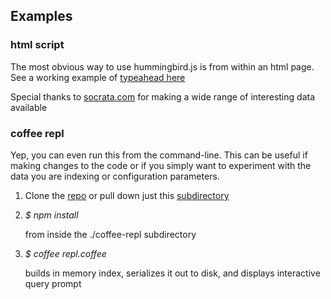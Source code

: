 ## Examples

### html script
The most obvious way to use hummingbird.js is from within an html page.  
See a working example of [typeahead here](examples/html-script/index.html)

Special thanks to [socrata.com](https://opendata.socrata.com/) for
making a wide range of interesting data available

### coffee repl
Yep, you can even run this from the command-line.  This can be useful if
making changes to the code or if you simply want to experiment with the
data you are indexing or configuration parameters.

1. Clone the [repo](https://github.com/glg/hummingbird.js) or pull down
   just this
   [subdirectory](https://github.com/glg/hummingbird.js/tree/master/examples)
    
1. _$ npm install_

    from inside the ./coffee-repl subdirectory

1. _$ coffee repl.coffee_

    builds in memory index, serializes it out
    to disk, and displays interactive query prompt

